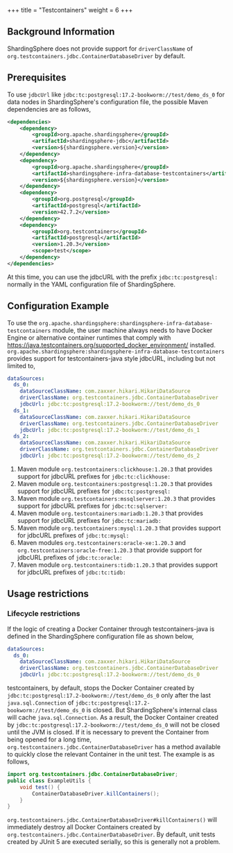 +++
title = "Testcontainers"
weight = 6
+++

## Background Information

ShardingSphere does not provide support for `driverClassName` of `org.testcontainers.jdbc.ContainerDatabaseDriver` by default.

## Prerequisites

To use `jdbcUrl` like `jdbc:tc:postgresql:17.2-bookworm://test/demo_ds_0` for data nodes in ShardingSphere's configuration file,
the possible Maven dependencies are as follows,

```xml
<dependencies>
    <dependency>
        <groupId>org.apache.shardingsphere</groupId>
        <artifactId>shardingsphere-jdbc</artifactId>
        <version>${shardingsphere.version}</version>
    </dependency>
    <dependency>
        <groupId>org.apache.shardingsphere</groupId>
        <artifactId>shardingsphere-infra-database-testcontainers</artifactId>
        <version>${shardingsphere.version}</version>
    </dependency>
    <dependency>
        <groupId>org.postgresql</groupId>
        <artifactId>postgresql</artifactId>
        <version>42.7.2</version>
    </dependency>
    <dependency>
        <groupId>org.testcontainers</groupId>
        <artifactId>postgresql</artifactId>
        <version>1.20.3</version>
        <scope>test</scope>
    </dependency>
</dependencies>
```

At this time, you can use the jdbcURL with the prefix `jdbc:tc:postgresql:` normally in the YAML configuration file of ShardingSphere.

## Configuration Example

To use the `org.apache.shardingsphere:shardingsphere-infra-database-testcontainers` module,
the user machine always needs to have Docker Engine or alternative container runtimes that comply with https://java.testcontainers.org/supported_docker_environment/ installed.
`org.apache.shardingsphere:shardingsphere-infra-database-testcontainers` provides support for testcontainers-java style jdbcURL,
including but not limited to,

```yaml
dataSources:
  ds_0:
    dataSourceClassName: com.zaxxer.hikari.HikariDataSource
    driverClassName: org.testcontainers.jdbc.ContainerDatabaseDriver
    jdbcUrl: jdbc:tc:postgresql:17.2-bookworm://test/demo_ds_0
  ds_1:
    dataSourceClassName: com.zaxxer.hikari.HikariDataSource
    driverClassName: org.testcontainers.jdbc.ContainerDatabaseDriver
    jdbcUrl: jdbc:tc:postgresql:17.2-bookworm://test/demo_ds_1
  ds_2:
    dataSourceClassName: com.zaxxer.hikari.HikariDataSource
    driverClassName: org.testcontainers.jdbc.ContainerDatabaseDriver
    jdbcUrl: jdbc:tc:postgresql:17.2-bookworm://test/demo_ds_2
```

1. Maven module `org.testcontainers:clickhouse:1.20.3` that provides support for jdbcURL prefixes for `jdbc:tc:clickhouse:`
2. Maven module `org.testcontainers:postgresql:1.20.3` that provides support for jdbcURL prefixes for `jdbc:tc:postgresql:`
3. Maven module `org.testcontainers:mssqlserver:1.20.3` that provides support for jdbcURL prefixes for `jdbc:tc:sqlserver:`
4. Maven module `org.testcontainers:mariadb:1.20.3` that provides support for jdbcURL prefixes for `jdbc:tc:mariadb:`
5. Maven module `org.testcontainers:mysql:1.20.3` that provides support for jdbcURL prefixes of `jdbc:tc:mysql:` 
6. Maven modules `org.testcontainers:oracle-xe:1.20.3` and `org.testcontainers:oracle-free:1.20.3` that provide support for jdbcURL prefixes of `jdbc:tc:oracle:`
7. Maven module `org.testcontainers:tidb:1.20.3` that provides support for jdbcURL prefixes of `jdbc:tc:tidb:`

## Usage restrictions

### Lifecycle restrictions

If the logic of creating a Docker Container through testcontainers-java is defined in the ShardingSphere configuration file as shown below,

```yaml
dataSources:
  ds_0:
    dataSourceClassName: com.zaxxer.hikari.HikariDataSource
    driverClassName: org.testcontainers.jdbc.ContainerDatabaseDriver
    jdbcUrl: jdbc:tc:postgresql:17.2-bookworm://test/demo_ds_0
```

testcontainers, by default, 
stops the Docker Container created by `jdbc:tc:postgresql:17.2-bookworm://test/demo_ds_0` only after the last `java.sql.Connection` of `jdbc:tc:postgresql:17.2-bookworm://test/demo_ds_0` is closed.
But ShardingSphere's internal class will cache `java.sql.Connection`.
As a result, the Docker Container created by `jdbc:tc:postgresql:17.2-bookworm://test/demo_ds_0` will not be closed until the JVM is closed.
If it is necessary to prevent the Container from being opened for a long time, `org.testcontainers.jdbc.ContainerDatabaseDriver` has a method available to quickly close the relevant Container in the unit test.
The example is as follows,

```java
import org.testcontainers.jdbc.ContainerDatabaseDriver;
public class ExampleUtils {
    void test() {
        ContainerDatabaseDriver.killContainers();
    }
}
```

`org.testcontainers.jdbc.ContainerDatabaseDriver#killContainers()`
will immediately destroy all Docker Containers created by `org.testcontainers.jdbc.ContainerDatabaseDriver`.
By default, unit tests created by JUnit 5 are executed serially, so this is generally not a problem.
